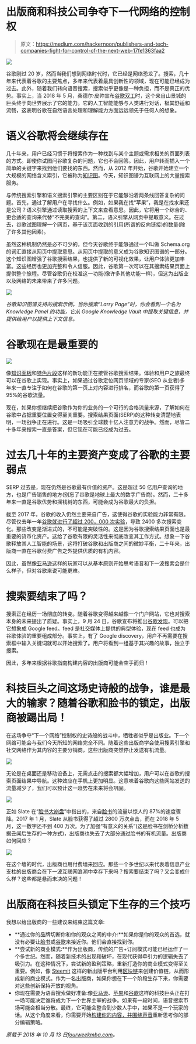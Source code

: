 # 出版商和科技公司争夺下一代网络的控制权

> 原文：<https://medium.com/hackernoon/publishers-and-tech-companies-fight-for-control-of-the-next-web-17fe1363faa2>

![](img/b3062d9a8e444ce1b1200c3eb11ad0fc.png)

谷歌刚过 20 岁，然而当我们想到网络时代时，它已经是网络恐龙了。搜索，几十年来代表着谷歌的主要焦点，多年来代表着最具创新性的领域，现在可能已经成为过去。此外，随着我们转向语音搜索，搜索似乎更像是一种负担，而不是真正的优势。事实上，当 2018 年 5 月，桑德尔·皮帅宣布[谷歌双工](https://fourweekmba.com/google-future-business-model/)时，这个来自山景城的巨头终于向世界展示了它的能力。它的人工智能能够与人类进行对话，极其舒适和流畅，这表明谷歌在自然语言处理和理解能力方面远远领先于任何人的想象。

# 语义谷歌将会继续存在

几十年来，用户已经习惯于将搜索作为一种找到与某个主题或需求相关的页面列表的方式。即使你试图问谷歌复杂的问题，它也不会回答。因此，用户转而插入一个简单的关键字来找到他们要找的东西。然而，从 2012 年开始，谷歌开始建立一个大规模的网络含义索引，它被称为[知识图](https://fourweekmba.com/new-business-models-voice-search/)。今天，知识图谱为互联网上的大量搜索服务。

与传统搜索引擎和语义搜索引擎的主要区别在于它能够沿着两条线回答复杂的问题。首先，通过了解用户在寻找什么。例如，如果我在找“苹果”，我是在找水果还是公司？语义引擎通过读取搜索的上下文来查看意思。因此，它将用一个综合的、更合适的查询来代替“不完美的查询”。第二，语义引擎从网页中提取意义。在过去，谷歌试图理解一个网页，基于该页面收到的引用(所谓的反向链接)的数量(除了许多其他因素)。

虽然这种机制仍然是必不可少的，但今天谷歌终于能够通过一个叫做 Schema.org 的词汇直接从网页中提取意思。从网页中提取的意义成为谷歌知识图谱的一部分。这个知识图增强了谷歌搜索结果，也提供了新的可视化效果，让用户体验更加丰富。这些经历也更加完整和令人信服。因此，谷歌第一次可以在其搜索结果页面上提供整个旅程。尽管谷歌仍在校准这一功能(像许多其他功能一样)，但这为出版业以及网络的未来带来了许多问题。

![](img/5d4780df128780d3e9f25299121665e5.png)

*谷歌知识图谱支持的搜索示例。当你搜索“Larry Page”时，你会看到一个名为 Knowledge Panel 的功能，它从 Google Knowledge Vault 中提取关键信息，并提供给用户以提供上下文信息。*

# 谷歌现在是最重要的

![](img/1c10f0d54caed79b78e1a00462ca8ba2.png)

像[知识面板](https://fourweekmba.com/is-content-king/)和[特色片段](https://fourweekmba.com/what-is-seo-hacking/)这样的新功能正在接管谷歌搜索结果。体验和用户之旅最终可以在谷歌上实现。事实上，如果通过谷歌定位网页领域的专家(SEO 从业者)多年来一直专注于如何在谷歌的第一页上对内容进行排名，而谷歌的第一页获得了 95%的谷歌流量。

现在，如果你想继续把谷歌作为你的业务的一个可行的合格流量来源，了解如何在谷歌中占据重要位置变得至关重要。搜索结果页面(SERP)的这种转变清楚地表明，一场战争正在进行。这是一场吸引全球数十亿人注意力的战争。然而，尽管二十多年来搜索一直是答案，但它现在可能已经成为过去。

# 过去几十年的主要资产变成了谷歌的主要弱点

SERP 过去是，现在仍然是谷歌最有价值的资产。这是超过 50 亿用户查询的地方，也是广告销售的地方(别忘了谷歌是地球上最大的数字广告商)。然而，二十多年来一直是谷歌优势和摇钱树的东西，可能会成为谷歌最大的负担。

截至 2017 年，谷歌的收入仍然主要来自广告，这使得谷歌的实验能力非常有限。尽管仅去年一年[谷歌就进行了超过 200，000 次实验](https://www.blog.google/products/search/improving-search-next-20-years/)，导致 2400 多次搜索变化。那些改变是渐进式的，不可能是突破性的。这是因为谷歌搜索结果页面也是最重要的货币化资产。这给了谷歌有限的灵活性来彻底改变其工作方式。想象一下谷歌释放其人工智能的场景，这将打破谷歌和出版商之间的微妙平衡，二十年来，出版商一直在谷歌付费广告之外提供优质的有机内容。

因此，虽然像[亚马逊](https://fourweekmba.com/who-owns-amazon/)这样的玩家可以从基本原则开始思考语音和下一波搜索会是什么样子，但对谷歌来说可能更难。

# 搜索要结束了吗？

搜索正在经历一场彻底的转变。随着谷歌变得越来越像一个门户网站，它也对搜索本身的未来提出了质疑。事实上，9 月 24 日，谷歌宣布将推出[谷歌发现](https://www.blog.google/products/search/introducing-google-discover/)。可以把它想象成 Google feed。feed 是社交媒体上提供的典型体验，现在 feed 也成为谷歌体验的重要组成部分。事实上，有了 Google discovery，用户不再需要在搜索框中输入关键词就可以开始搜索了。用户将看到一组基于其兴趣的故事，独立于搜索。

因此，多年来根据谷歌指南构建内容的出版商可能会空手而归！

# 科技巨头之间这场史诗般的战争，谁是最大的输家？随着谷歌和脸书的锁定，出版商被踢出局！

在这场争夺“下一个网络”控制权的史诗般的战斗中，牺牲者似乎是出版业。下一个网络可能会与我们今天所知的网络完全不同。随着这些出版商学会使用搜索引擎和社交网络作为其内容的主要分销商，这些出版商突然停止发送有机流量。

![](img/b328bc8fb0d6034dd4b6b69b2ace8ece.png)

无论是在桌面还是移动设备上，无需点击的搜索都大幅增加，用户可以在谷歌的搜索页面结果中导航。这种效应在手机上更加明显。这意味着谷歌向这些网站发送的流量减少了，我们可以预计这一趋势在未来将会巩固。

![](img/4847b2bca11e4a3f8f4bd3b8de54cc2b.png)

正如 Slate 在“[脸书大崩盘](https://slate.com/technology/2018/06/facebooks-retreat-from-the-news-has-painful-for-publishers-including-slate.html)”中指出的，来自[脸书](https://fourweekmba.com/how-does-facebook-make-money/)的流量以惊人的 87%的速度骤降。2017 年 1 月，Slate 从脸书获得了超过 2800 万次点击，而在 2018 年 5 月，这一数字还不到 400 万次。为了加强“有意义的关系”(这是脸书在剑桥分析数据丑闻后生存的一种方式)，出版商也失去了大部分通过脸书的有机流量。出版商如何回应？

![](img/f50d44660874675780e59ef037e3bf91.png)

在这个墙的时代，出版商也用付费墙来回应。那些一个多世纪以来代表着信息产业支柱的出版商会在下一波互联网浪潮中幸存下来吗？搜索要结束了吗？又会变成什么样？这些都是悬而未决的问题！

# 出版商在科技巨头锁定下生存的三个技巧

我想以给出版商的一些建议来结束这篇文章:

*   **通过你的品牌切断你和你的观众之间的中介:**如果你是你的观众的首选，就没有必要让[脸书](https://fourweekmba.com/how-does-facebook-make-money/)或[谷歌](https://fourweekmba.com/how-does-google-make-money/)来接近你。他们会直接找到你。
*   **尝试新的商业模式:**作为出版商，传统的广告+订阅模式可能已经运作了一个多世纪。然而，随着新技术的出现和破坏，在现代获得牵引力的逻辑失去了吸引力。在这种情况下，尝试新的盈利策略，重新打造你的商业模式变得至关重要。例如，像 [Steemit](https://fourweekmba.com/steemit-decentralized-social-network/) 这样的新出版平台利用[区块链](http://hackernoon.com/blockchain)来创建价值链，从而形成新的商业模式。作为一名出版商，如果你想在下一个阶段生存下来，你需要对这些创新保持开放的视角。
*   你现在需要为语音搜索做好准备:像[亚马逊](https://fourweekmba.com/amazon-business-model/)、[苹果](https://fourweekmba.com/apple-business-model/)和[谷歌](https://fourweekmba.com/how-does-google-make-money/)这样的科技巨头正在打一场可能决定谁将成为下一个世界主宰的战争。如果有一段时间，语音搜索市场可能会相当分散。最终，它可能会整合到少数人手中，如果不是一个玩家的话。从这个角度来看，你需要开始[构建你的内容，并围绕声音](https://fourweekmba.com/what-is-seo-hacking/)重新思考你的部分编辑策略。

*原载于 2018 年 10 月 13 日*[*fourweekmba.com*](https://fourweekmba.com/as-google-and-facebook-lock-in-publishers-get-kicked-out/)*。*